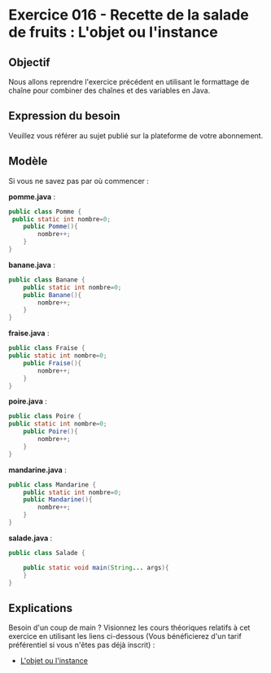 # Exercice 016 - Recette de la salade de fruits : L'objet ou l'instance

## Objectif
Nous allons reprendre l'exercice précédent en utilisant le formattage de chaîne pour combiner des chaînes et des variables en Java.

## Expression du besoin
Veuillez vous référer au sujet publié sur la plateforme de votre abonnement.

## Modèle
Si vous ne savez pas par où commencer :

**pomme.java** : 
```java
public class Pomme {
 public static int nombre=0;
    public Pomme(){
        nombre++;
    }
}
```

**banane.java** : 
```java
public class Banane {
    public static int nombre=0;
    public Banane(){
        nombre++;
    }
}
```

**fraise.java** : 
```java
public class Fraise {
public static int nombre=0;
    public Fraise(){
        nombre++;
    }
}
```

**poire.java** : 
```java
public class Poire {
public static int nombre=0;
    public Poire(){
        nombre++;
    }
}
```

**mandarine.java** : 
```java
public class Mandarine {
    public static int nombre=0;
    public Mandarine(){
        nombre++;
    }
}
```

**salade.java** : 
```java
public class Salade {

    public static void main(String... args){
    }
}
```


## Explications
Besoin d'un coup de main
 ? Visionnez les cours théoriques relatifs à cet exercice en utilisant 
les liens ci-dessous (Vous bénéficierez d'un tarif préférentiel si vous 
n'êtes pas déjà inscrit) :

- [L'objet ou l'instance](https://www.udemy.com/cours-complet-de-programmation-java-pour-debutants/learn/v4/t/lecture/5991160/?couponCode=FROM_TP_JAVA)